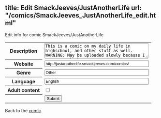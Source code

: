 title: Edit SmackJeeves/JustAnotherLife
url: "/comics/SmackJeeves_JustAnotherLife_edit.html"
---
Edit info for comic SmackJeeves/JustAnotherLife

<form name="comic" action="http://gaepostmail.appspot.com/comic/" method="post">
<table class="comicinfo">
<tr>
<th>Description</th><td><textarea name="description" cols="40" rows="3">This is a comic on my daily life in highschool, and other stuff as well. WARNING: May be uploaded slowly because I am extremely lazy. (Or I don't have anything interesting to draw.) There is also some minor cursing, just saying.</textarea></td>
</tr>
<tr>
<th>Website</th><td><input type="text" name="url" value="http://justanotherlife.smackjeeves.com/comics/" size="40"/></td>
</tr>
<tr>
<th>Genre</th><td><input type="text" name="genre" value="Other" size="40"/></td>
</tr>
<tr>
<th>Language</th><td><input type="text" name="language" value="English" size="40"/></td>
</tr>
<tr>
<th>Adult content</th><td><input type="checkbox" name="adult" value="adult" /></td>
</tr>
<tr>
<th></th><td>
<input type="hidden" name="comic" value="SmackJeeves_JustAnotherLife" />
<input type="submit" name="submit" value="Submit" />
</td>
</tr>
</table>
</form>

Back to the [comic](SmackJeeves_JustAnotherLife.html).
